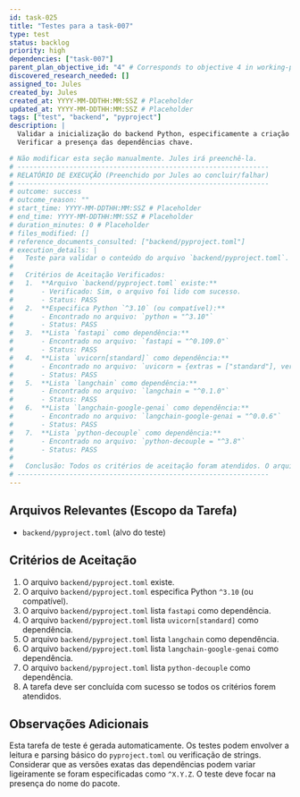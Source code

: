 ```yaml
---
id: task-025
title: "Testes para a task-007"
type: test
status: backlog
priority: high
dependencies: ["task-007"]
parent_plan_objective_id: "4" # Corresponds to objective 4 in working-plan.md
discovered_research_needed: []
assigned_to: Jules
created_by: Jules
created_at: YYYY-MM-DDTHH:MM:SSZ # Placeholder
updated_at: YYYY-MM-DDTHH:MM:SSZ # Placeholder
tags: ["test", "backend", "pyproject"]
description: |
  Validar a inicialização do backend Python, especificamente a criação e o conteúdo básico do arquivo `backend/pyproject.toml` conforme especificado na task-007.
  Verificar a presença das dependências chave.

# Não modificar esta seção manualmente. Jules irá preenchê-la.
# ---------------------------------------------------------------
# RELATÓRIO DE EXECUÇÃO (Preenchido por Jules ao concluir/falhar)
# ---------------------------------------------------------------
# outcome: success
# outcome_reason: ""
# start_time: YYYY-MM-DDTHH:MM:SSZ # Placeholder
# end_time: YYYY-MM-DDTHH:MM:SSZ # Placeholder
# duration_minutes: 0 # Placeholder
# files_modified: []
# reference_documents_consulted: ["backend/pyproject.toml"]
# execution_details: |
#   Teste para validar o conteúdo do arquivo `backend/pyproject.toml`.
#
#   Critérios de Aceitação Verificados:
#   1.  **Arquivo `backend/pyproject.toml` existe:**
#       - Verificado: Sim, o arquivo foi lido com sucesso.
#       - Status: PASS
#   2.  **Especifica Python `^3.10` (ou compatível):**
#       - Encontrado no arquivo: `python = "^3.10"`
#       - Status: PASS
#   3.  **Lista `fastapi` como dependência:**
#       - Encontrado no arquivo: `fastapi = "^0.109.0"`
#       - Status: PASS
#   4.  **Lista `uvicorn[standard]` como dependência:**
#       - Encontrado no arquivo: `uvicorn = {extras = ["standard"], version = "^0.27.0"}`
#       - Status: PASS
#   5.  **Lista `langchain` como dependência:**
#       - Encontrado no arquivo: `langchain = "^0.1.0"`
#       - Status: PASS
#   6.  **Lista `langchain-google-genai` como dependência:**
#       - Encontrado no arquivo: `langchain-google-genai = "^0.0.6"`
#       - Status: PASS
#   7.  **Lista `python-decouple` como dependência:**
#       - Encontrado no arquivo: `python-decouple = "^3.8"`
#       - Status: PASS
#
#   Conclusão: Todos os critérios de aceitação foram atendidos. O arquivo `backend/pyproject.toml` está configurado conforme especificado na task-007.
# ---------------------------------------------------------------
---
```


## Arquivos Relevantes (Escopo da Tarefa)
* `backend/pyproject.toml` (alvo do teste)

## Critérios de Aceitação
1. O arquivo `backend/pyproject.toml` existe.
2. O arquivo `backend/pyproject.toml` especifica Python `^3.10` (ou compatível).
3. O arquivo `backend/pyproject.toml` lista `fastapi` como dependência.
4. O arquivo `backend/pyproject.toml` lista `uvicorn[standard]` como dependência.
5. O arquivo `backend/pyproject.toml` lista `langchain` como dependência.
6. O arquivo `backend/pyproject.toml` lista `langchain-google-genai` como dependência.
7. O arquivo `backend/pyproject.toml` lista `python-decouple` como dependência.
8. A tarefa deve ser concluída com sucesso se todos os critérios forem atendidos.

## Observações Adicionais
Esta tarefa de teste é gerada automaticamente.
Os testes podem envolver a leitura e parsing básico do `pyproject.toml` ou verificação de strings.
Considerar que as versões exatas das dependências podem variar ligeiramente se foram especificadas como `^X.Y.Z`. O teste deve focar na presença do nome do pacote.
